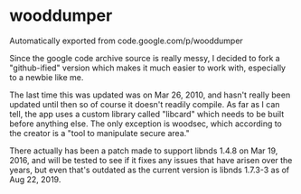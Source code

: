# wooddumper
Automatically exported from code.google.com/p/wooddumper

Since the google code archive source is really messy, I decided to fork a "github-ified" version which makes it much easier to work
with, especially to a newbie like me.

The last time this was updated was on Mar 26, 2010, and hasn't really been updated until then so of course it doesn't readily
compile. As far as I can tell, the app uses a custom library called "libcard" which needs to be built before anything else.
The only exception is woodsec, which according to the creator is a "tool to manipulate secure area."

There actually has been a patch made to support libnds 1.4.8 on Mar 19, 2016, and will be tested to see if it fixes any issues that
have arisen over the years, but even that's outdated as the current version is libnds 1.7.3-3 as of Aug 22, 2019.
